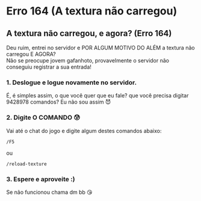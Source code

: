# Erro 164 \(A textura não carregou\)

## A textura não carregou, e agora? \(Erro 164\)

Deu ruim, entrei no servidor e POR ALGUM MOTIVO DO ALÉM a textura não carregou E AGORA?  
Não se preocupe jovem gafanhoto, provavelmente o servidor não conseguiu registrar a sua entrada!

### 1. Deslogue e logue novamente no servidor.

É, é simples assim, o que você quer que eu fale? que você precisa digitar 9428978 comandos? Eu não sou assim 😈

### 2. Digite O COMANDO 😰

Vai até o chat do jogo e digite algum destes comandos abaixo:

```text
/F5
```

ou

```text
/reload-texture
```

### 3. Espere e aproveite :\)

Se não funcionou chama dm bb 😘

